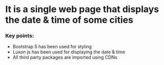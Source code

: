 # It is a single web page that displays the date & time of some cities
### Key points:
* Bootstrap 5 has been used for styling
* Luxon js has been used for displaying the date & time
* All third party packages are imported using CDNs

